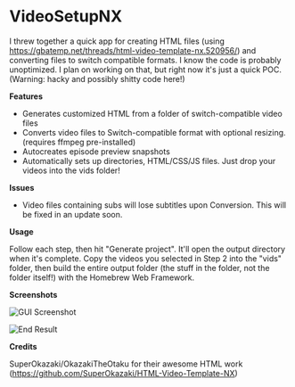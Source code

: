 # VideoSetupNX

I threw together a quick app for creating HTML files (using https://gbatemp.net/threads/html-video-template-nx.520956/) and converting files to switch compatible formats. I know the code is probably unoptimized. I plan on working on that, but right now it's just a quick POC. (Warning: hacky and possibly shitty code here!)

__Features__
- Generates customized HTML from a folder of switch-compatible video files
- Converts video files to Switch-compatible format with optional resizing. (requires ffmpeg pre-installed)
- Autocreates episode preview snapshots
- Automatically sets up directories, HTML/CSS/JS files. Just drop your videos into the vids folder!

__Issues__
- Video files containing subs will lose subtitles upon Conversion. This will be fixed in an update soon.

__Usage__

Follow each step, then hit "Generate project". It'll open the output directory when it's complete. Copy the videos you selected in Step 2 into the "vids" folder, then build the entire output folder (the stuff in the folder, not the folder itself!) with the Homebrew Web Framework.

__Screenshots__

![GUI Screenshot](http://aida.moe/share/vXWH.png)

![End Result](http://aida.moe/share/I3rd.png)

__Credits__

SuperOkazaki/OkazakiTheOtaku for their awesome HTML work (https://github.com/SuperOkazaki/HTML-Video-Template-NX)
